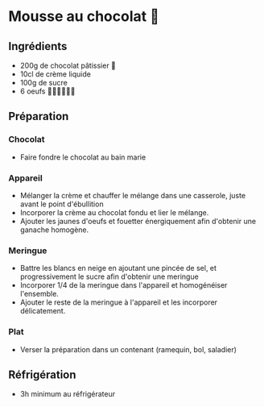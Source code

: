 # Mousse au chocolat 🍫

## Ingrédients

- 200g de chocolat pâtissier 🍫
- 10cl de crème liquide
- 100g de sucre
- 6 oeufs 🥚🥚🥚🥚🥚🥚

## Préparation

### Chocolat

- Faire fondre le chocolat au bain marie

### Appareil

- Mélanger la crème et chauffer le mélange dans une casserole, juste avant le point d'ébullition
- Incorporer la crème au chocolat fondu et lier le mélange.
- Ajouter les jaunes d'oeufs et fouetter énergiquement afin d'obtenir une ganache homogène.

### Meringue

- Battre les blancs en neige en ajoutant une pincée de sel, et progressivement le sucre afin d'obtenir une meringue
- Incorporer 1/4 de la meringue dans l'appareil et homogénéiser l'ensemble.
- Ajouter le reste de la meringue à l'appareil et les incorporer délicatement.

### Plat

- Verser la préparation dans un contenant (ramequin, bol, saladier)

## Réfrigération

- 3h minimum au réfrigérateur
